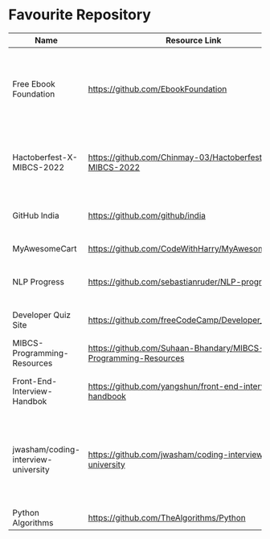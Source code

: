 # Favourite Repository
Name | Resource Link | Information
------ | ------- | --------------
Free Ebook Foundation | https://github.com/EbookFoundation | It consists of thousands of books, overseeing various concepts and covers hundreds of programming languages. 
Hactoberfest-X-MIBCS-2022 |https://github.com/Chinmay-03/Hactoberfest-X-MIBCS-2022 | Hactoberfest X MIBCS 2022 repo for students to contribute in open source projects within campus
GitHub India | https://github.com/github/india | GitHub resources and information for the developer community in India 
MyAwesomeCart| https://github.com/CodeWithHarry/MyAwesomeCart | A Django E commerce website.
NLP Progress | https://github.com/sebastianruder/NLP-progress | contains dataset for NLP training including Bengali, Arabic and Nepali.
Developer Quiz Site | https://github.com/freeCodeCamp/Developer_Quiz_Site | hosts 700+ multiple choice questions
MIBCS-Programming-Resources | https://github.com/Suhaan-Bhandary/MIBCS-Programming-Resources |Students can easily contribute for Hactoberfest'22
Front-End-Interview-Handbok | https://github.com/yangshun/front-end-interview-handbook |  Front End interview preparation materials for busy engineers.
jwasham/coding-interview-university | https://github.com/jwasham/coding-interview-university | This repo help to prepare you well for a technical interview at just about any software company, including the giants: Amazon, Facebook, Google, and Microsoft.
Python Algorithms | https://github.com/TheAlgorithms/Python | One stop solution for python codes


